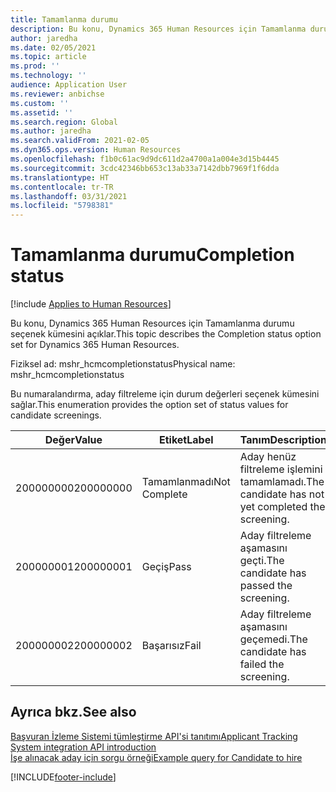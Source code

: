 ```yaml
---
title: Tamamlanma durumu
description: Bu konu, Dynamics 365 Human Resources için Tamamlanma durumu seçenek kümesini açıklar.
author: jaredha
ms.date: 02/05/2021
ms.topic: article
ms.prod: ''
ms.technology: ''
audience: Application User
ms.reviewer: anbichse
ms.custom: ''
ms.assetid: ''
ms.search.region: Global
ms.author: jaredha
ms.search.validFrom: 2021-02-05
ms.dyn365.ops.version: Human Resources
ms.openlocfilehash: f1b0c61ac9d9dc611d2a4700a1a004e3d15b4445
ms.sourcegitcommit: 3cdc42346bb653c13ab33a7142dbb7969f1f6dda
ms.translationtype: HT
ms.contentlocale: tr-TR
ms.lasthandoff: 03/31/2021
ms.locfileid: "5798381"
---
```

# <a name="completion-status"></a><span data-ttu-id="fc4a1-103">Tamamlanma durumu</span><span class="sxs-lookup"><span data-stu-id="fc4a1-103">Completion status</span></span>

[!include [Applies to Human Resources](../includes/applies-to-hr.md)]

<span data-ttu-id="fc4a1-104">Bu konu, Dynamics 365 Human Resources için Tamamlanma durumu seçenek kümesini açıklar.</span><span class="sxs-lookup"><span data-stu-id="fc4a1-104">This topic describes the Completion status option set for Dynamics 365 Human Resources.</span></span>

<span data-ttu-id="fc4a1-105">Fiziksel ad: mshr_hcmcompletionstatus</span><span class="sxs-lookup"><span data-stu-id="fc4a1-105">Physical name: mshr_hcmcompletionstatus</span></span>

<span data-ttu-id="fc4a1-106">Bu numaralandırma, aday filtreleme için durum değerleri seçenek kümesini sağlar.</span><span class="sxs-lookup"><span data-stu-id="fc4a1-106">This enumeration provides the option set of status values for candidate screenings.</span></span> 

| <span data-ttu-id="fc4a1-107">Değer</span><span class="sxs-lookup"><span data-stu-id="fc4a1-107">Value</span></span> | <span data-ttu-id="fc4a1-108">Etiket</span><span class="sxs-lookup"><span data-stu-id="fc4a1-108">Label</span></span> | <span data-ttu-id="fc4a1-109">Tanım</span><span class="sxs-lookup"><span data-stu-id="fc4a1-109">Description</span></span> |
| --- | --- | --- |
| <span data-ttu-id="fc4a1-110">200000000</span><span class="sxs-lookup"><span data-stu-id="fc4a1-110">200000000</span></span> | <span data-ttu-id="fc4a1-111">Tamamlanmadı</span><span class="sxs-lookup"><span data-stu-id="fc4a1-111">Not Complete</span></span> | <span data-ttu-id="fc4a1-112">Aday henüz filtreleme işlemini tamamlamadı.</span><span class="sxs-lookup"><span data-stu-id="fc4a1-112">The candidate has not yet completed the screening.</span></span> |
| <span data-ttu-id="fc4a1-113">200000001</span><span class="sxs-lookup"><span data-stu-id="fc4a1-113">200000001</span></span> | <span data-ttu-id="fc4a1-114">Geçiş</span><span class="sxs-lookup"><span data-stu-id="fc4a1-114">Pass</span></span> | <span data-ttu-id="fc4a1-115">Aday filtreleme aşamasını geçti.</span><span class="sxs-lookup"><span data-stu-id="fc4a1-115">The candidate has passed the screening.</span></span> |
| <span data-ttu-id="fc4a1-116">200000002</span><span class="sxs-lookup"><span data-stu-id="fc4a1-116">200000002</span></span> | <span data-ttu-id="fc4a1-117">Başarısız</span><span class="sxs-lookup"><span data-stu-id="fc4a1-117">Fail</span></span> | <span data-ttu-id="fc4a1-118">Aday filtreleme aşamasını geçemedi.</span><span class="sxs-lookup"><span data-stu-id="fc4a1-118">The candidate has failed the screening.</span></span> |

## <a name="see-also"></a><span data-ttu-id="fc4a1-119">Ayrıca bkz.</span><span class="sxs-lookup"><span data-stu-id="fc4a1-119">See also</span></span>

[<span data-ttu-id="fc4a1-120">Başvuran İzleme Sistemi tümleştirme API'si tanıtımı</span><span class="sxs-lookup"><span data-stu-id="fc4a1-120">Applicant Tracking System integration API introduction</span></span>](hr-admin-integration-ats-api-introduction.md)<br>
[<span data-ttu-id="fc4a1-121">İşe alınacak aday için sorgu örneği</span><span class="sxs-lookup"><span data-stu-id="fc4a1-121">Example query for Candidate to hire</span></span>](hr-admin-integration-ats-api-candidate-to-hire-example-query.md)


[!INCLUDE[footer-include](../includes/footer-banner.md)]